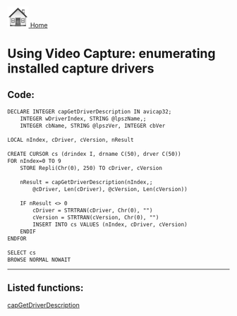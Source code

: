 [<img src="../images/home.png"> Home ](https://github.com/VFPX/Win32API)  

# Using Video Capture: enumerating installed capture drivers

## Code:
```foxpro  
DECLARE INTEGER capGetDriverDescription IN avicap32;
	INTEGER wDriverIndex, STRING @lpszName,;
	INTEGER cbName, STRING @lpszVer, INTEGER cbVer

LOCAL nIndex, cDriver, cVersion, nResult

CREATE CURSOR cs (drindex I, drname C(50), drver C(50))
FOR nIndex=0 TO 9
	STORE Repli(Chr(0), 250) TO cDriver, cVersion

	nResult = capGetDriverDescription(nIndex,;
		@cDriver, Len(cDriver), @cVersion, Len(cVersion))

	IF nResult <> 0
		cDriver = STRTRAN(cDriver, Chr(0), "")
		cVersion = STRTRAN(cVersion, Chr(0), "")
		INSERT INTO cs VALUES (nIndex, cDriver, cVersion)
	ENDIF
ENDFOR

SELECT cs
BROWSE NORMAL NOWAIT  
```  
***  


## Listed functions:
[capGetDriverDescription](../libraries/avicap32/capGetDriverDescription.md)  
